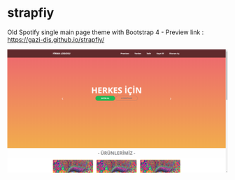# strapfiy
 Old Spotify single main page theme with Bootstrap 4 - 
 Preview link : https://gazi-dis.github.io/strapfiy/
 
![alt text](https://raw.githubusercontent.com/gazi-dis/strapfiy/master/screenshot.png)
